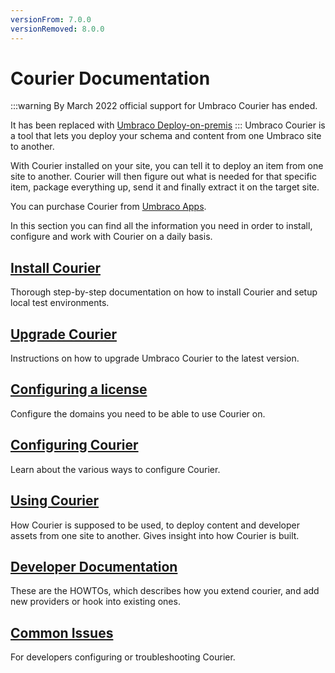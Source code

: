```yaml
---
versionFrom: 7.0.0
versionRemoved: 8.0.0
---
```


# Courier Documentation
:::warning
By March 2022 official support for Umbraco Courier has ended.

It has been replaced with [Umbraco Deploy-on-premis](https://umbraco.com/products/umbraco-deploy/umbraco-deploy-on-premises/)
:::
Umbraco Courier is a tool that lets you deploy your schema and content from one Umbraco site to another.

With Courier installed on your site, you can tell it to deploy an item from one site to another. Courier will then figure out what is needed for that specific item, package everything up, send it and finally extract it on the target site.

You can purchase Courier from [Umbraco Apps](https://umbraco.com/apps/umbraco-courier/).

In this section you can find all the information you need in order to install, configure and work with Courier on a daily basis.

## [Install Courier](Installing)
Thorough step-by-step documentation on how to install Courier and setup local test environments.

## [Upgrade Courier](Upgrade-Courier)
Instructions on how to upgrade Umbraco Courier to the latest version.

## [Configuring a license](../The-Licensing-model)
Configure the domains you need to be able to use Courier on.

## [Configuring Courier](Configuration)
Learn about the various ways to configure Courier.

## [Using Courier](UsingCourier.md)
How Courier is supposed to be used, to deploy content and developer assets from one site to another. Gives insight into how Courier is built.

## [Developer Documentation](Developer)
These are the HOWTOs, which describes how you extend courier, and add new providers or hook into existing ones.

## [Common Issues](CommonIssues.md)
For developers configuring or troubleshooting Courier.
